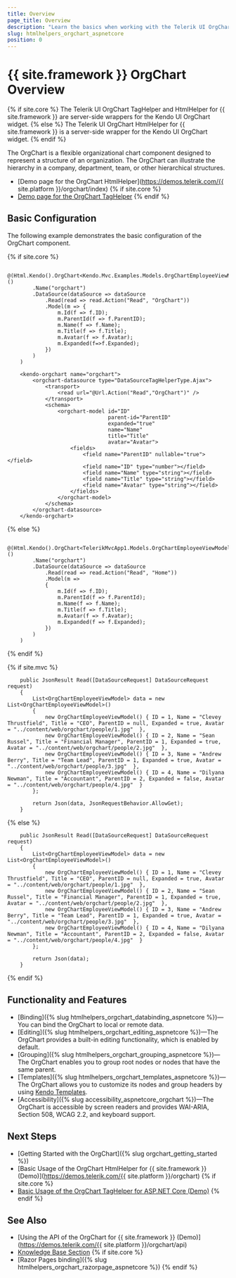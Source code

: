 ```yaml
---
title: Overview
page_title: Overview
description: "Learn the basics when working with the Telerik UI OrgChart component for {{ site.framework }}."
slug: htmlhelpers_orgchart_aspnetcore
position: 0
---
```


# {{ site.framework }} OrgChart Overview
{% if site.core %}
The Telerik UI OrgChart TagHelper and HtmlHelper for {{ site.framework }} are server-side wrappers for the Kendo UI OrgChart widget.
{% else %}
The Telerik UI OrgChart HtmlHelper for {{ site.framework }} is a server-side wrapper for the Kendo UI OrgChart widget.
{% endif %}

The OrgChart is a flexible organizational chart component designed to represent a structure of an organization. The OrgChart can illustrate the hierarchy in a company, department, team, or other hierarchical structures. 

* [Demo page for the OrgChart HtmlHelper](https://demos.telerik.com/{{ site.platform }}/orgchart/index)
{% if site.core %}
* [Demo page for the OrgChart TagHelper](https://demos.telerik.com/aspnet-core/orgchart/tag-helper)
{% endif %}

## Basic Configuration

The following example demonstrates the basic configuration of the OrgChart component.

{% if site.core %}
```HtmlHelper
    @(Html.Kendo().OrgChart<Kendo.Mvc.Examples.Models.OrgChartEmployeeViewModel>()
        .Name("orgchart")
        .DataSource(dataSource => dataSource
            .Read(read => read.Action("Read", "OrgChart"))
            .Model(m => {
                m.Id(f => f.ID);
                m.ParentId(f => f.ParentID);
                m.Name(f => f.Name);
                m.Title(f => f.Title);
                m.Avatar(f => f.Avatar);
                m.Expanded(f=>f.Expanded);
            })
        )
    )
```
```TagHelper
    <kendo-orgchart name="orgchart">
        <orgchart-datasource type="DataSourceTagHelperType.Ajax">
            <transport>
                <read url="@Url.Action("Read","OrgChart")" />
            </transport>
            <schema>
                <orgchart-model id="ID" 
                                parent-id="ParentID" 
                                expanded="true"
                                name="Name" 
                                title="Title" 
                                avatar="Avatar">
                    <fields>
                        <field name="ParentID" nullable="true"></field>
                        <field name="ID" type="number"></field>
                        <field name="Name" type="string"></field>
                        <field name="Title" type="string"></field>
                        <field name="Avatar" type="string"></field>
                    </fields>
                </orgchart-model>
            </schema>
        </orgchart-datasource>
    </kendo-orgchart>
```
{% else %}
```HtmlHelper
    @(Html.Kendo().OrgChart<TelerikMvcApp1.Models.OrgChartEmployeeViewModel>()
        .Name("orgchart")
        .DataSource(dataSource => dataSource
            .Read(read => read.Action("Read", "Home"))
            .Model(m =>
            {
                m.Id(f => f.ID);
                m.ParentId(f => f.ParentId);
                m.Name(f => f.Name);
                m.Title(f => f.Title);
                m.Avatar(f => f.Avatar);
                m.Expanded(f => f.Expanded);
            })
        )
    )
```
{% endif %}

{% if site.mvc %}
```Controller
    public JsonResult Read([DataSourceRequest] DataSourceRequest request)
    {
        List<OrgChartEmployeeViewModel> data = new List<OrgChartEmployeeViewModel>()
        {
            new OrgChartEmployeeViewModel() { ID = 1, Name = "Clevey Thrustfield", Title = "CEO", ParentID = null, Expanded = true, Avatar = "../content/web/orgchart/people/1.jpg"  },
            new OrgChartEmployeeViewModel() { ID = 2, Name = "Sean Russel", Title = "Financial Manager", ParentID = 1, Expanded = true, Avatar = "../content/web/orgchart/people/2.jpg"  },
            new OrgChartEmployeeViewModel() { ID = 3, Name = "Andrew Berry", Title = "Team Lead", ParentID = 1, Expanded = true, Avatar = "../content/web/orgchart/people/3.jpg"  },
            new OrgChartEmployeeViewModel() { ID = 4, Name = "Dilyana Newman", Title = "Accountant", ParentID = 2, Expanded = false, Avatar = "../content/web/orgchart/people/4.jpg"  }
        };

        return Json(data, JsonRequestBehavior.AllowGet);
    }
```
{% else %}
```Controller
    public JsonResult Read([DataSourceRequest] DataSourceRequest request)
    {
        List<OrgChartEmployeeViewModel> data = new List<OrgChartEmployeeViewModel>()
        {
            new OrgChartEmployeeViewModel() { ID = 1, Name = "Clevey Thrustfield", Title = "CEO", ParentID = null, Expanded = true, Avatar = "../content/web/orgchart/people/1.jpg"  },
            new OrgChartEmployeeViewModel() { ID = 2, Name = "Sean Russel", Title = "Financial Manager", ParentID = 1, Expanded = true, Avatar = "../content/web/orgchart/people/2.jpg"  },
            new OrgChartEmployeeViewModel() { ID = 3, Name = "Andrew Berry", Title = "Team Lead", ParentID = 1, Expanded = true, Avatar = "../content/web/orgchart/people/3.jpg"  },
            new OrgChartEmployeeViewModel() { ID = 4, Name = "Dilyana Newman", Title = "Accountant", ParentID = 2, Expanded = false, Avatar = "../content/web/orgchart/people/4.jpg"  }
        };

        return Json(data);
    }
```
{% endif %}

## Functionality and Features

* [Binding]({% slug htmlhelpers_orgchart_databinding_aspnetcore %})—You can bind the OrgChart to local or remote data.
* [Editing]({% slug htmlhelpers_orgchart_editing_aspnetcore %})—The OrgChart provides a built-in editing functionality, which is enabled by default.
* [Grouping]({% slug htmlhelpers_orgchart_grouping_aspnetcore %})—The OrgChart enables you to group root nodes or nodes that have the same parent.
* [Templates]({% slug htmlhelpers_orgchart_templates_aspnetcore %})—The OrgChart allows you to customize its nodes and group headers by using [Kendo Templates](https://docs.telerik.com/kendo-ui/framework/templates/overview).
* [Accessibility]({% slug accessibility_aspnetcore_orgchart %})—The OrgChart is accessible by screen readers and provides WAI-ARIA, Section 508, WCAG 2.2, and keyboard support.

## Next Steps

* [Getting Started with the OrgChart]({% slug orgchart_getting_started %})
* [Basic Usage of the OrgChart HtmlHelper for {{ site.framework }} (Demo)](https://demos.telerik.com/{{ site.platform }}/orgchart)
{% if site.core %}
* [Basic Usage of the OrgChart TagHelper for ASP.NET Core (Demo)](https://demos.telerik.com/aspnet-core/orgchart/tag-helper)
{% endif %}

## See Also

* [Using the API of the OrgChart for {{ site.framework }} (Demo)](https://demos.telerik.com/{{ site.platform }}/orgchart/api)
* [Knowledge Base Section](/knowledge-base)
{% if site.core %}
* [Razor Pages binding]({% slug htmlhelpers_orgchart_razorpage_aspnetcore %})
{% endif %}

